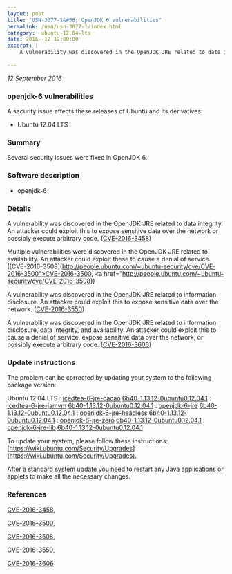 ```yaml
---
layout: post
title: "USN-3077-1&#58; OpenJDK 6 vulnerabilities"
permalink: /usn/usn-3077-1/index.html
category:  ubuntu-12.04-lts
date: 2016--12 12:00:00
excerpt: |
    A vulnerability was discovered in the OpenJDK JRE related to data integrity. An attacker could exploit this to expose sensitive data over the network or possibly execute arbitrary code. ([CVE-2016-3458](http://people.ubuntu.com/~ubuntu-security/cve/CVE-2016-3458))
    
--- 
```

 
 

*12 September 2016*

### openjdk-6 vulnerabilities

A security issue affects these releases of Ubuntu and its derivatives:

* Ubuntu 12.04 LTS

### Summary

Several security issues were fixed in OpenJDK 6. 

### Software description

* openjdk-6 

### Details

A vulnerability was discovered in the OpenJDK JRE related to data integrity. An attacker could exploit this to expose sensitive data over the network or possibly execute arbitrary code. ([CVE-2016-3458](http://people.ubuntu.com/~ubuntu-security/cve/CVE-2016-3458))

Multiple vulnerabilities were discovered in the OpenJDK JRE related to availability. An attacker could exploit these to cause a denial of service. ([CVE-2016-3508](http://people.ubuntu.com/~ubuntu-security/cve/CVE-2016-3500">CVE-2016-3500</a>, <a href="http://people.ubuntu.com/~ubuntu-security/cve/CVE-2016-3508))

A vulnerability was discovered in the OpenJDK JRE related to information disclosure. An attacker could exploit this to expose sensitive data over the network. ([CVE-2016-3550](http://people.ubuntu.com/~ubuntu-security/cve/CVE-2016-3550))

A vulnerability was discovered in the OpenJDK JRE related to information disclosure, data integrity, and availability. An attacker could exploit this to cause a denial of service, expose sensitive data over the network, or possibly execute arbitrary code. ([CVE-2016-3606](http://people.ubuntu.com/~ubuntu-security/cve/CVE-2016-3606)) 

### Update instructions

The problem can be corrected by updating your system to the following package version:

Ubuntu 12.04 LTS
 : [icedtea-6-jre-cacao](https://launchpad.net/ubuntu/+source/openjdk-6) <span> [6b40-1.13.12-0ubuntu0.12.04.1](https://launchpad.net/ubuntu/+source/openjdk-6/6b40-1.13.12-0ubuntu0.12.04.1) </span> 
 : [icedtea-6-jre-jamvm](https://launchpad.net/ubuntu/+source/openjdk-6) <span> [6b40-1.13.12-0ubuntu0.12.04.1](https://launchpad.net/ubuntu/+source/openjdk-6/6b40-1.13.12-0ubuntu0.12.04.1) </span> 
 : [openjdk-6-jre](https://launchpad.net/ubuntu/+source/openjdk-6) <span> [6b40-1.13.12-0ubuntu0.12.04.1](https://launchpad.net/ubuntu/+source/openjdk-6/6b40-1.13.12-0ubuntu0.12.04.1) </span> 
 : [openjdk-6-jre-headless](https://launchpad.net/ubuntu/+source/openjdk-6) <span> [6b40-1.13.12-0ubuntu0.12.04.1](https://launchpad.net/ubuntu/+source/openjdk-6/6b40-1.13.12-0ubuntu0.12.04.1) </span> 
 : [openjdk-6-jre-zero](https://launchpad.net/ubuntu/+source/openjdk-6) <span> [6b40-1.13.12-0ubuntu0.12.04.1](https://launchpad.net/ubuntu/+source/openjdk-6/6b40-1.13.12-0ubuntu0.12.04.1) </span> 
 : [openjdk-6-jre-lib](https://launchpad.net/ubuntu/+source/openjdk-6) <span> [6b40-1.13.12-0ubuntu0.12.04.1](https://launchpad.net/ubuntu/+source/openjdk-6/6b40-1.13.12-0ubuntu0.12.04.1) </span> 

To update your system, please follow these instructions: [https://wiki.ubuntu.com/Security/Upgrades](https://wiki.ubuntu.com/Security/Upgrades).

After a standard system update you need to restart any Java applications or applets to make all the necessary changes. 

### References

 
 [CVE-2016-3458](http://people.ubuntu.com/~ubuntu-security/cve/CVE-2016-3458), 

 [CVE-2016-3500](http://people.ubuntu.com/~ubuntu-security/cve/CVE-2016-3500), 

 [CVE-2016-3508](http://people.ubuntu.com/~ubuntu-security/cve/CVE-2016-3508), 

 [CVE-2016-3550](http://people.ubuntu.com/~ubuntu-security/cve/CVE-2016-3550), 

 [CVE-2016-3606](http://people.ubuntu.com/~ubuntu-security/cve/CVE-2016-3606)
 

